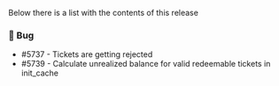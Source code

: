 Below there is a list with the contents of this release

### 🐛 Bug

- #5737 - Tickets are getting rejected
- #5739 - Calculate unrealized balance for valid redeemable tickets in init_cache

